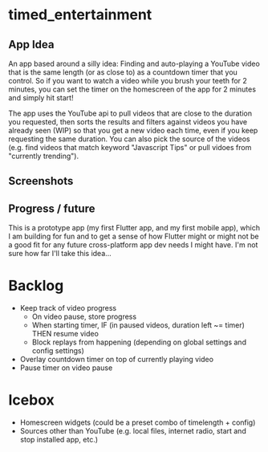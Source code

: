 # timed_entertainment
## App Idea
An app based around a silly idea: Finding and auto-playing a YouTube video that is the same length (or as close to) as a countdown timer that you control. So if you want to watch a video while you brush your teeth for 2 minutes, you can set the timer on the homescreen of the app for 2 minutes and simply hit start!

The app uses the YouTube api to pull videos that are close to the duration you requested, then sorts the results and filters against videos you have already seen (WIP) so that you get a new video each time, even if you keep requesting the same duration. You can also pick the source of the videos (e.g. find videos that match keyword "Javascript Tips" or pull vidoes from "currently trending").
## Screenshots
## Progress / future
This is a prototype app (my first Flutter app, and my first mobile app), which I am building for fun and to get a sense of how Flutter might or might not be a good fit for any future cross-platform app dev needs I might have. I'm not sure how far I'll take this idea...
# Backlog
 - Keep track of video progress
     - On video pause, store progress
     - When starting timer, IF (in paused videos, duration left ~= timer) THEN resume video
     - Block replays from happening (depending on global settings and config settings)
 - Overlay countdown timer on top of currently playing video
 - Pause timer on video pause
# Icebox
 - Homescreen widgets (could be a preset combo of timelength + config)
 - Sources other than YouTube (e.g. local files, internet radio, start and stop installed app, etc.)